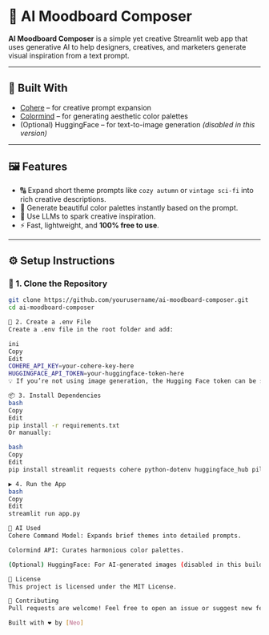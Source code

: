 # 🎨 AI Moodboard Composer

**AI Moodboard Composer** is a simple yet creative Streamlit web app that uses generative AI to help designers, creatives, and marketers generate visual inspiration from a text prompt.

---

## 🚀 Built With

- [Cohere](https://cohere.ai) – for creative prompt expansion
- [Colormind](http://colormind.io/) – for generating aesthetic color palettes
- (Optional) HuggingFace – for text-to-image generation *(disabled in this version)*

---

## 🖼️ Features

- 🔠 Expand short theme prompts like `cozy autumn` or `vintage sci-fi` into rich creative descriptions.
- 🎨 Generate beautiful color palettes instantly based on the prompt.
- 🤖 Use LLMs to spark creative inspiration.
- ⚡ Fast, lightweight, and **100% free to use**.

---

## ⚙️ Setup Instructions

### 🔧 1. Clone the Repository

```bash
git clone https://github.com/yourusername/ai-moodboard-composer.git
cd ai-moodboard-composer

🔐 2. Create a .env File
Create a .env file in the root folder and add:

ini
Copy
Edit
COHERE_API_KEY=your-cohere-key-here
HUGGINGFACE_API_TOKEN=your-huggingface-token-here
💡 If you’re not using image generation, the Hugging Face token can be skipped.

📦 3. Install Dependencies
bash
Copy
Edit
pip install -r requirements.txt
Or manually:

bash
Copy
Edit
pip install streamlit requests cohere python-dotenv huggingface_hub pillow

▶️ 4. Run the App
bash
Copy
Edit
streamlit run app.py

🤖 AI Used
Cohere Command Model: Expands brief themes into detailed prompts.

Colormind API: Curates harmonious color palettes.

(Optional) HuggingFace: For AI-generated images (disabled in this build).

📄 License
This project is licensed under the MIT License.

🙌 Contributing
Pull requests are welcome! Feel free to open an issue or suggest new features.

Built with ❤️ by [Neo]
